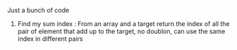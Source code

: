 Just a bunch of code 
1) Find my sum index :
   From an array and a target return the index of all the pair of element that add up to the target, no doublon, can use the same index in different pairs
